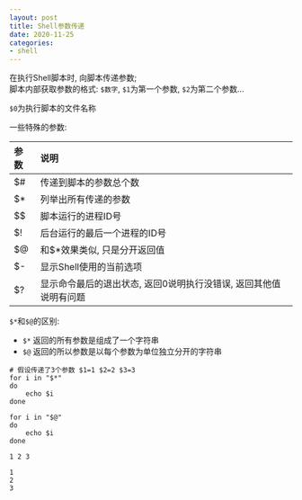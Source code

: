 ```yaml
---
layout: post
title: Shell参数传递
date: 2020-11-25
categories:
- shell
---
```



在执行Shell脚本时, 向脚本传递参数;<br>
脚本内部获取参数的格式: `$数字`, `$1`为第一个参数, `$2`为第二个参数...<br>

`$0`为执行脚本的文件名称<br>

一些特殊的参数:<br>

参数|说明
:-|:-
$#|传递到脚本的参数总个数
$*|列举出所有传递的参数
$$|脚本运行的进程ID号
$!|后台运行的最后一个进程的ID号
$@|和$*效果类似, 只是分开返回值
$-|显示Shell使用的当前选项
$?|显示命令最后的退出状态, 返回0说明执行没错误, 返回其他值说明有问题

`$*`和`$@`的区别:
* `$*` 返回的所有参数是组成了一个字符串
* `$@` 返回的所以参数是以每个参数为单位独立分开的字符串

```shell
# 假设传递了3个参数 $1=1 $2=2 $3=3
for i in "$*"
do
    echo $i
done

for i in "$@"
do
    echo $i
done
```
```
1 2 3
```
```
1
2
3
```

